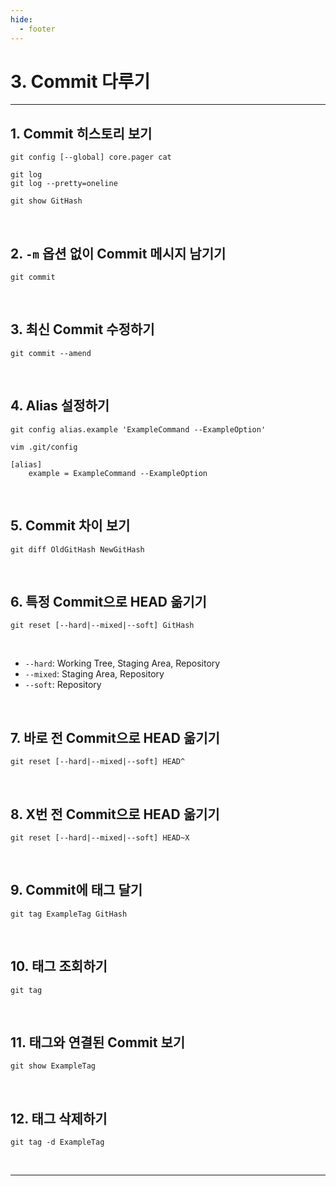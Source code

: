 ```yaml
---
hide:
  - footer
---
```


# 3. Commit 다루기

---

## 1. Commit 히스토리 보기

```shell
git config [--global] core.pager cat
```

```shell
git log
git log --pretty=oneline
```

```shell
git show GitHash
```

<br/>

## 2. `-m` 옵션 없이 Commit 메시지 남기기

```shell
git commit
```

<br/>

## 3. 최신 Commit 수정하기

```shell
git commit --amend
```

<br/>

## 4. Alias 설정하기

```shell
git config alias.example 'ExampleCommand --ExampleOption'
```

```shell
vim .git/config
```

```
[alias]
    example = ExampleCommand --ExampleOption
```

<br/>

## 5. Commit 차이 보기

```shell
git diff OldGitHash NewGitHash
```

<br/>

## 6. 특정 Commit으로 HEAD 옮기기

```shell
git reset [--hard|--mixed|--soft] GitHash
```

<br/>

- `--hard`: Working Tree, Staging Area, Repository
- `--mixed`: Staging Area, Repository
- `--soft`: Repository

<br/>

## 7. 바로 전 Commit으로 HEAD 옮기기

```shell
git reset [--hard|--mixed|--soft] HEAD^
```

<br/>

## 8. X번 전 Commit으로 HEAD 옮기기

```shell
git reset [--hard|--mixed|--soft] HEAD~X
```

<br/>

## 9. Commit에 태그 달기

```shell
git tag ExampleTag GitHash
```

<br/>

## 10. 태그 조회하기

```shell
git tag
```

<br/>

## 11. 태그와 연결된 Commit 보기

```shell
git show ExampleTag
```

<br/>

## 12. 태그 삭제하기

```shell
git tag -d ExampleTag
```

<br/>

---

